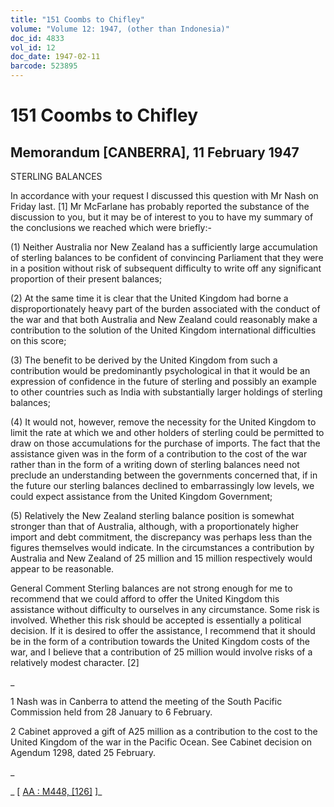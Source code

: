 ```yaml
---
title: "151 Coombs to Chifley"
volume: "Volume 12: 1947, (other than Indonesia)"
doc_id: 4833
vol_id: 12
doc_date: 1947-02-11
barcode: 523895
---
```


# 151 Coombs to Chifley

## Memorandum [CANBERRA], 11 February 1947

STERLING BALANCES

In accordance with your request I discussed this question with Mr Nash on Friday last. [1] Mr McFarlane has probably reported the substance of the discussion to you, but it may be of interest to you to have my summary of the conclusions we reached which were briefly:-

(1) Neither Australia nor New Zealand has a sufficiently large accumulation of sterling balances to be confident of convincing Parliament that they were in a position without risk of subsequent difficulty to write off any significant proportion of their present balances;

(2) At the same time it is clear that the United Kingdom had borne a disproportionately heavy part of the burden associated with the conduct of the war and that both Australia and New Zealand could reasonably make a contribution to the solution of the United Kingdom international difficulties on this score;

(3) The benefit to be derived by the United Kingdom from such a contribution would be predominantly psychological in that it would be an expression of confidence in the future of sterling and possibly an example to other countries such as India with substantially larger holdings of sterling balances;

(4) It would not, however, remove the necessity for the United Kingdom to limit the rate at which we and other holders of sterling could be permitted to draw on those accumulations for the purchase of imports. The fact that the assistance given was in the form of a contribution to the cost of the war rather than in the form of a writing down of sterling balances need not preclude an understanding between the governments concerned that, if in the future our sterling balances declined to embarrassingly low levels, we could expect assistance from the United Kingdom Government;

(5) Relatively the New Zealand sterling balance position is somewhat stronger than that of Australia, although, with a proportionately higher import and debt commitment, the discrepancy was perhaps less than the figures themselves would indicate. In the circumstances a contribution by Australia and New Zealand of 25 million and 15 million respectively would appear to be reasonable.

General Comment Sterling balances are not strong enough for me to recommend that we could afford to offer the United Kingdom this assistance without difficulty to ourselves in any circumstance. Some risk is involved. Whether this risk should be accepted is essentially a political decision. If it is desired to offer the assistance, I recommend that it should be in the form of a contribution towards the United Kingdom costs of the war, and I believe that a contribution of 25 million would involve risks of a relatively modest character. [2]

_

1 Nash was in Canberra to attend the meeting of the South Pacific Commission held from 28 January to 6 February.

2 Cabinet approved a gift of A25 million as a contribution to the cost to the United Kingdom of the war in the Pacific Ocean. See Cabinet decision on Agendum 1298, dated 25 February.

_

_ [ [AA : M448, [126]](http://www.naa.gov.au/cgi-bin/Search?O=I&Number=523895) ]_
